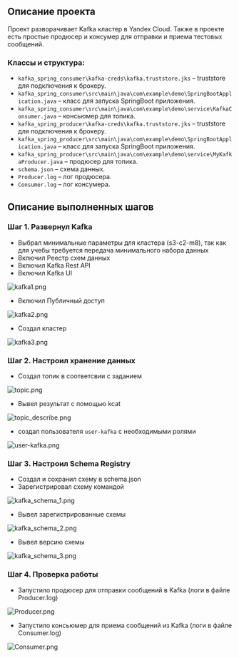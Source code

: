 ## Описание проекта

Проект разворачивает Kafka кластер в Yandex Cloud.
Также в проекте есть простые продюсер и консумер для отправки и приема тестовых сообщений.

### Классы и структура:
- `kafka_spring_consumer\kafka-creds\kafka.truststore.jks` – truststore для подключения к брокеру.
- `kafka_spring_consumer\src\main\java\com\example\demo\SpringBootApplication.java` – класс для запуска SpringBoot приложения.
- `kafka_spring_consumer\src\main\java\com\example\demo\service\KafkaConsumer.java` – консьюмер для топика.
- `kafka_spring_producer\kafka-creds\kafka.truststore.jks` – truststore для подключения к брокеру.
- `kafka_spring_producer\src\main\java\com\example\demo\SpringBootApplication.java` – класс для запуска SpringBoot приложения.
- `kafka_spring_producer\src\main\java\com\example\demo\service\MyKafkaProducer.java` – продюсер для топика.
- `schema.json` – cхема данных.
- `Producer.log` – лог продюсера.
- `Consumer.log` – лог консумера.


## Описание выполненных шагов

### Шаг 1. Развернул Kafka
- Выбрал минимальные параметры для кластера (s3-c2-m8), так как для учебы требуется передача минимального набора данных
- Включил Реестр схем данных
- Включил Kafka Rest API
- Включил Kafka UI

![kafka1.png](kafka1.png)
- Включил Публичный доступ

![kafka2.png](kafka2.png)
- Создал кластер

![kafka3.png](kafka3.png)

### Шаг 2. Настроил хранение данных
- Создал топик в соответсвии с заданием

![topic.png](topic.png)
- Вывел результат с помощью kcat

![topic_describe.png](topic_describe.png)
- создал пользователя `user-kafka` с необходимыми ролями

![user-kafka.png](user-kafka.png)

### Шаг 3. Настроил Schema Registry
- Создал и сохранил схему в schema.json
- Зарегистрировал схему командой

![kafka_schema_1.png](kafka_schema_1.png)
- Вывел зарегистрированные схемы

![kafka_schema_2.png](kafka_schema_2.png)
- Вывел версию схемы

![kafka_schema_3.png](kafka_schema_3.png)

### Шаг 4. Проверка работы
- Запустило продюсер для отправки сообщений в Kafka (логи в файле Producer.log)

![Producer.png](Producer.png)
- Запустило консьюмер для приема сообщений из Kafka (логи в файле Consumer.log)

![Consumer.png](Consumer.png)
